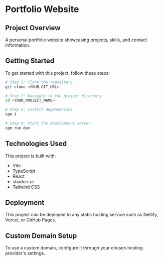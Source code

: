 
# Portfolio Website

## Project Overview

A personal portfolio website showcasing projects, skills, and contact information.

## Getting Started

To get started with this project, follow these steps:

```sh
# Step 1: Clone the repository
git clone <YOUR_GIT_URL>

# Step 2: Navigate to the project directory
cd <YOUR_PROJECT_NAME>

# Step 3: Install dependencies
npm i

# Step 4: Start the development server
npm run dev
```

## Technologies Used

This project is built with:

- Vite
- TypeScript
- React
- shadcn-ui
- Tailwind CSS

## Deployment

This project can be deployed to any static hosting service such as Netlify, Vercel, or GitHub Pages.

## Custom Domain Setup

To use a custom domain, configure it through your chosen hosting provider's settings.
